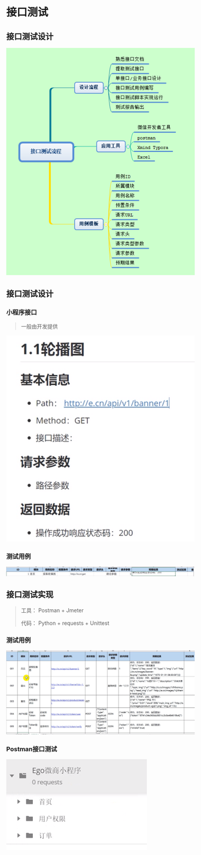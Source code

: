 # 接口测试

## 接口测试设计

![image.png](./assets/image.png)

## 接口测试设计

### 小程序接口

> 一般由开发提供

![image.png](./assets/1654652971275-image.png)

### 测试用例

![image.png](./assets/1654653179507-image.png)

## 接口测试实现

> 工具： Postman + Jmeter
>
> 代码： Python + requests + Unittest

### 测试用例

![image.png](./assets/1654653931984-image.png)

### Postman接口测试

![image.png](./assets/1654653962366-image.png)
